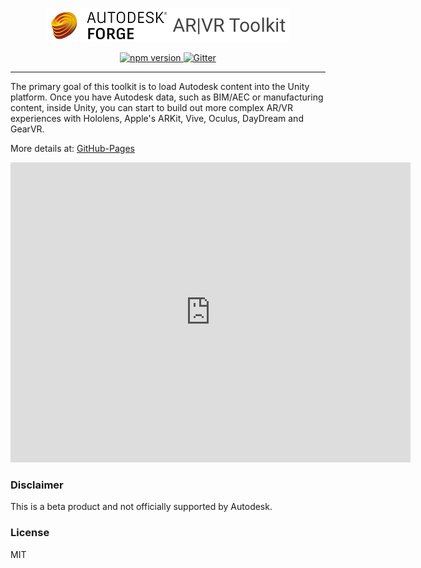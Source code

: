 <p align="center">
  <img src="docs/logo_forge.png" alt="Forge ARVR-Toolkit" />
</p>

<p align="center">
<a href="https://www.npmjs.com/package/view-and-data"><img src="https://badge.fury.io/js/boardgame.io.svg" alt="npm version" />
<a href="https://gitter.im/ARVRToolkit/Lobby"><img src="https://badges.gitter.im/boardgame-io.svg" alt="Gitter" /></a>
</p>

---

The primary goal of this toolkit is to load Autodesk content into the Unity platform.  Once you have Autodesk data, such as BIM/AEC or manufacturing content, inside Unity, you can start to build out more complex AR/VR experiences with Hololens, Apple's ARKit, Vive, Oculus, DayDream and GearVR.

More details at: [GitHub-Pages](https://wallabyway.github.io/ARVRToolkit/)

<iframe width="640" height="480" src="https://www.youtube.com/embed/I5RBVA1Kipk" frameborder="0" allowfullscreen></iframe>




### Disclaimer

This is a beta product and not officially supported by Autodesk.

### License

MIT
